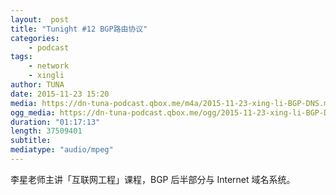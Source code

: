 ```yaml
---
layout:  post
title: "Tunight #12 BGP路由协议"
categories:
    - podcast
tags:
    - network
    - xingli
author: TUNA
date: 2015-11-23 15:20
media: https://dn-tuna-podcast.qbox.me/m4a/2015-11-23-xing-li-BGP-DNS.m4a
ogg_media: https://dn-tuna-podcast.qbox.me/ogg/2015-11-23-xing-li-BGP-DNS.ogg
duration: "01:17:13"
length: 37509401 
subtitle: 
mediatype: "audio/mpeg"
---
```


李星老师主讲「互联网工程」课程，BGP 后半部分与 Internet 域名系统。
